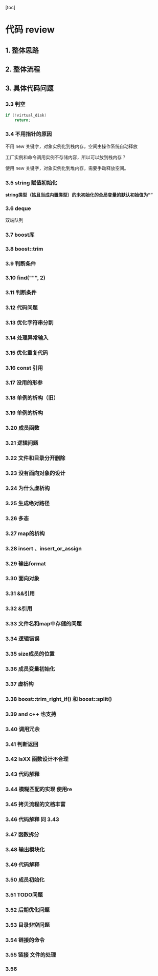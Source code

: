 [toc]

# 代码 review

## 1. 整体思路



## 2. 整体流程



## 3. 具体代码问题

### 3.3 判空

```c++
if (!virtual_disk)
    return;
```

### 3.4 不用指针的原因

不用 new 关键字，对象实例化到栈内存，空间由操作系统自动释放

工厂实例和命令调用实例不存储内容，所以可以放到栈内存？

使用 new 关键字，对象实例化到堆内存，需要手动释放空间。

### 3.5 string 赋值初始化

**string类型（姑且当成内置类型）的未初始化的全局变量的默认初始值为“”**

### 3.6 deque

双端队列



### 3.7 boost库

### 3.8 boost::trim

### 3.9 判断条件

### 3.10 find("\"", 2)

### 3.11 判断条件

### 3.12 代码问题

### 3.13 优化字符串分割

### 3.14 处理异常输入

### 3.15 优化重复代码

### 3.16 const 引用

### 3.17 没用的形参

### 3.18 单例的析构（旧）

### 3.19 单例的析构

### 3.20 成员函数

### 3.21 逻辑问题

### 3.22 文件和目录分开删除

### 3.23 没有面向对象的设计

### 3.24 为什么虚析构

### 3.25 生成绝对路径

### 3.26 多态

### 3.27 map的析构

### 3.28 insert 、insert_or_assign

### 3.29 输出format

### 3.30 面向对象

### 3.31 &&引用

### 3.32 &引用

### 3.33 文件名和map中存储的问题

### 3.34 逻辑错误

### 3.35 size成员的位置

### 3.36 成员变量初始化

### 3.37 虚析构

### 3.38 boost::trim_right_if()  和  boost::split()

### 3.39 and  c++ 也支持

### 3.40 调用冗余

### 3.41 判断返回

### 3.42 IsXX 函数设计不合理

### 3.43 代码解释

### 3.44 模糊匹配的实现   使用re

### 3.45 拷贝流程的文档丰富

### 3.46 代码解释  同 3.43

### 3.47 函数拆分

### 3.48 输出模块化

### 3.49 代码解释

### 3.50 成员初始化

### 3.51 TODO问题

### 3.52 后期优化问题

### 3.53 目录非空问题

### 3.54 链接的命令

### 3.55 链接 文件的处理

### 3.56